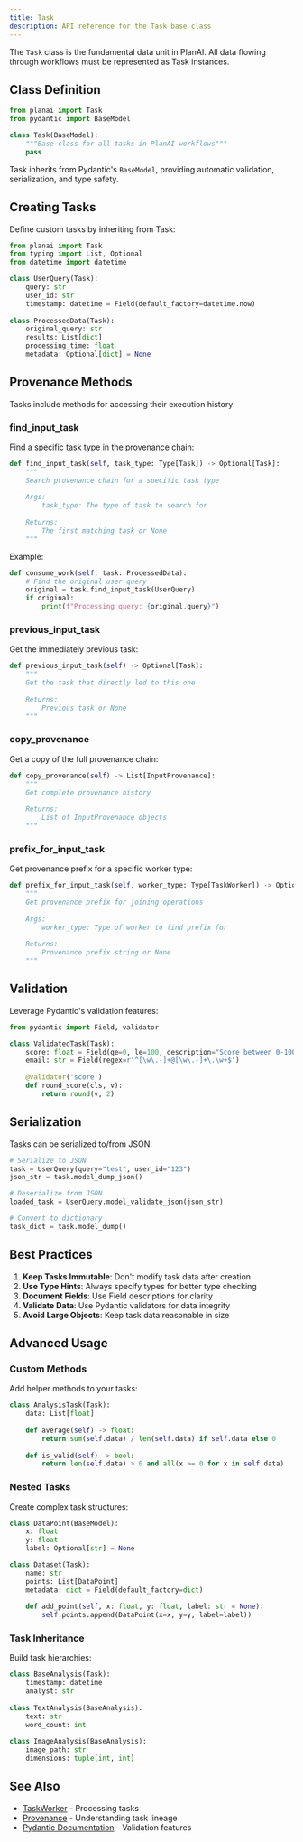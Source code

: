 ```yaml
---
title: Task
description: API reference for the Task base class
---
```


The `Task` class is the fundamental data unit in PlanAI. All data flowing through workflows must be represented as Task instances.

## Class Definition

```python
from planai import Task
from pydantic import BaseModel

class Task(BaseModel):
    """Base class for all tasks in PlanAI workflows"""
    pass
```

Task inherits from Pydantic's `BaseModel`, providing automatic validation, serialization, and type safety.

## Creating Tasks

Define custom tasks by inheriting from Task:

```python
from planai import Task
from typing import List, Optional
from datetime import datetime

class UserQuery(Task):
    query: str
    user_id: str
    timestamp: datetime = Field(default_factory=datetime.now)
    
class ProcessedData(Task):
    original_query: str
    results: List[dict]
    processing_time: float
    metadata: Optional[dict] = None
```

## Provenance Methods

Tasks include methods for accessing their execution history:

### find_input_task

Find a specific task type in the provenance chain:

```python
def find_input_task(self, task_type: Type[Task]) -> Optional[Task]:
    """
    Search provenance chain for a specific task type
    
    Args:
        task_type: The type of task to search for
        
    Returns:
        The first matching task or None
    """
```

Example:
```python
def consume_work(self, task: ProcessedData):
    # Find the original user query
    original = task.find_input_task(UserQuery)
    if original:
        print(f"Processing query: {original.query}")
```

### previous_input_task

Get the immediately previous task:

```python
def previous_input_task(self) -> Optional[Task]:
    """
    Get the task that directly led to this one
    
    Returns:
        Previous task or None
    """
```

### copy_provenance

Get a copy of the full provenance chain:

```python
def copy_provenance(self) -> List[InputProvenance]:
    """
    Get complete provenance history
    
    Returns:
        List of InputProvenance objects
    """
```

### prefix_for_input_task

Get provenance prefix for a specific worker type:

```python
def prefix_for_input_task(self, worker_type: Type[TaskWorker]) -> Optional[str]:
    """
    Get provenance prefix for joining operations
    
    Args:
        worker_type: Type of worker to find prefix for
        
    Returns:
        Provenance prefix string or None
    """
```

## Validation

Leverage Pydantic's validation features:

```python
from pydantic import Field, validator

class ValidatedTask(Task):
    score: float = Field(ge=0, le=100, description="Score between 0-100")
    email: str = Field(regex=r'^[\w\.-]+@[\w\.-]+\.\w+$')
    
    @validator('score')
    def round_score(cls, v):
        return round(v, 2)
```

## Serialization

Tasks can be serialized to/from JSON:

```python
# Serialize to JSON
task = UserQuery(query="test", user_id="123")
json_str = task.model_dump_json()

# Deserialize from JSON
loaded_task = UserQuery.model_validate_json(json_str)

# Convert to dictionary
task_dict = task.model_dump()
```

## Best Practices

1. **Keep Tasks Immutable**: Don't modify task data after creation
2. **Use Type Hints**: Always specify types for better type checking
3. **Document Fields**: Use Field descriptions for clarity
4. **Validate Data**: Use Pydantic validators for data integrity
5. **Avoid Large Objects**: Keep task data reasonable in size

## Advanced Usage

### Custom Methods

Add helper methods to your tasks:

```python
class AnalysisTask(Task):
    data: List[float]
    
    def average(self) -> float:
        return sum(self.data) / len(self.data) if self.data else 0
    
    def is_valid(self) -> bool:
        return len(self.data) > 0 and all(x >= 0 for x in self.data)
```

### Nested Tasks

Create complex task structures:

```python
class DataPoint(BaseModel):
    x: float
    y: float
    label: Optional[str] = None

class Dataset(Task):
    name: str
    points: List[DataPoint]
    metadata: dict = Field(default_factory=dict)
    
    def add_point(self, x: float, y: float, label: str = None):
        self.points.append(DataPoint(x=x, y=y, label=label))
```

### Task Inheritance

Build task hierarchies:

```python
class BaseAnalysis(Task):
    timestamp: datetime
    analyst: str
    
class TextAnalysis(BaseAnalysis):
    text: str
    word_count: int
    
class ImageAnalysis(BaseAnalysis):
    image_path: str
    dimensions: tuple[int, int]
```

## See Also

- [TaskWorker](/api/taskworker/) - Processing tasks
- [Provenance](/guide/provenance/) - Understanding task lineage
- [Pydantic Documentation](https://docs.pydantic.dev/) - Validation features